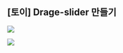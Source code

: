 ## [토이] Drage-slider 만들기

![](https://velog.velcdn.com/images/hjs926/post/64a3e830-4ded-4b26-bf69-653d2d3af80d/image.PNG)

![](https://velog.velcdn.com/images/hjs926/post/f00c8d34-fa85-4216-8353-8a88af09b8dc/image.PNG)
